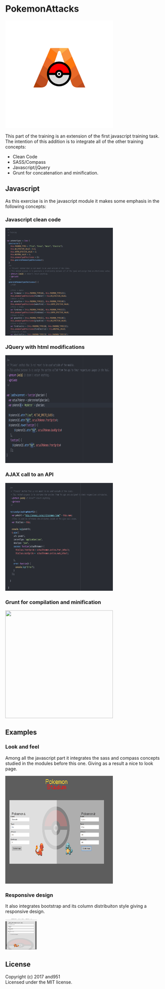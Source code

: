 # PokemonAttacks

<img src="https://raw.githubusercontent.com/and951/Akurey-Trainings/master/Javascript/PokemonAttacks/img/readmeImages/AkureyPokemon.png" alt="" width="340" height="340">

This part of the training is an extension of the first javascript training task. The intention of this addition is to integrate all of the other training concepts:

- Clean Code
- SASS/Compass
- Javascript/jQuery
- Grunt for concatenation and minification.


## Javascript

As this exercise is in the javascript module it makes some emphasis in the following concepts:

### Javascript clean code

<img src="https://raw.githubusercontent.com/and951/Akurey-Trainings/master/Javascript/PokemonAttacks/img/readmeImages/cleanCodePractice%20.png" alt="" width="340" height="340">

### JQuery with html modifications  

<img src="https://raw.githubusercontent.com/and951/Akurey-Trainings/master/Javascript/PokemonAttacks/img/readmeImages/jqueryWithModifications.png" alt="" width="340" height="340">

### AJAX call to an API  

<img src="https://raw.githubusercontent.com/and951/Akurey-Trainings/master/Javascript/PokemonAttacks/img/readmeImages/ajaxCall.png" alt="" width="340" height="340">

### Grunt for compilation and minification

<img src="(https://raw.githubusercontent.com/and951/Akurey-Trainings/master/Javascript/PokemonAttacks/img/readmeImages/grunt.png" alt="" width="340" height="340">


## Examples

### Look and feel

Among all the javascript part it integrates the sass and compass concepts studied in the modules before this one.  Giving as a result a nice to look page.

<img src="https://raw.githubusercontent.com/and951/Akurey-Trainings/master/Javascript/PokemonAttacks/img/readmeImages/pageScreen.png" alt="" width="340" height="340">

### Responsive design

It also integrates bootstrap and its column distribuiton style giving a responsive design.

<img src="https://raw.githubusercontent.com/and951/Akurey-Trainings/master/Javascript/PokemonAttacks/img/readmeImages/responsiveDesign.png" alt="" width="100" height="100">


## License
Copyright (c) 2017 and951  
Licensed under the MIT license.

